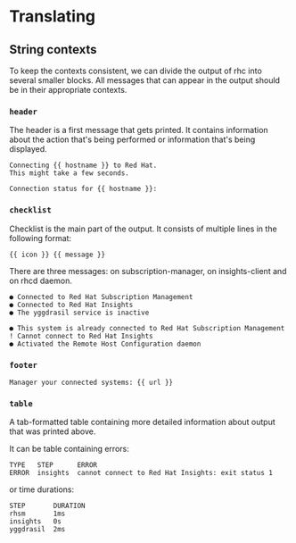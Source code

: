 # Translating

## String contexts

To keep the contexts consistent, we can divide the output of rhc into several smaller blocks.
All messages that can appear in the output should be in their appropriate contexts.

### `header`

The header is a first message that gets printed.
It contains information about the action that's being performed or information that's being displayed.

```
Connecting {{ hostname }} to Red Hat.
This might take a few seconds.
```
```
Connection status for {{ hostname }}:
```

### `checklist`

Checklist is the main part of the output.
It consists of multiple lines in the following format:
```
{{ icon }} {{ message }}
```

There are three messages: on subscription-manager, on insights-client and on rhcd daemon.

```
● Connected to Red Hat Subscription Management
● Connected to Red Hat Insights
● The yggdrasil service is inactive
```
```
● This system is already connected to Red Hat Subscription Management
! Cannot connect to Red Hat Insights
● Activated the Remote Host Configuration daemon
```

### `footer`

```
Manager your connected systems: {{ url }}
```

### `table`

A tab-formatted table containing more detailed information about output that was printed above.

It can be table containing errors:
```
TYPE   STEP      ERROR  
ERROR  insights  cannot connect to Red Hat Insights: exit status 1
```

or time durations:
```
STEP       DURATION  
rhsm       1ms       
insights   0s        
yggdrasil  2ms       
```
